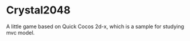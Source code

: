 Crystal2048
===========

A little game based on Quick Cocos 2d-x, which is a sample for studying mvc model.
